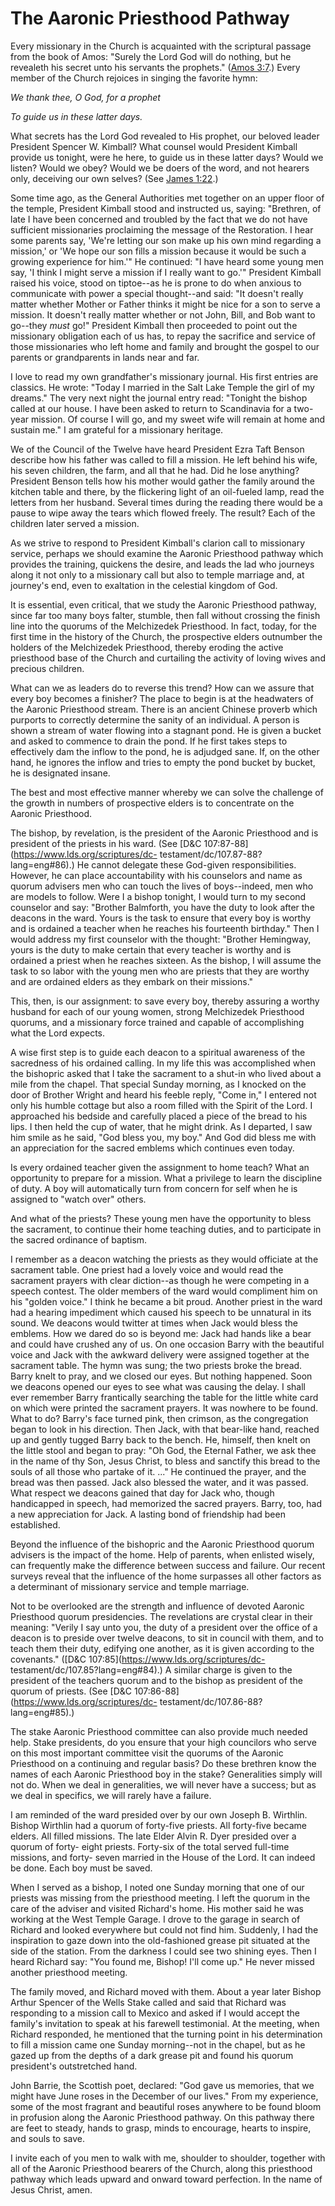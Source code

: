 # The Aaronic Priesthood Pathway

Every missionary in the Church is acquainted with the scriptural passage from
the book of Amos: "Surely the Lord God will do nothing, but he revealeth his
secret unto his servants the prophets." ([Amos
3:7](https://www.lds.org/scriptures/ot/amos/3.7?lang=eng#6).) Every member of
the Church rejoices in singing the favorite hymn:

_We thank thee, O God, for a prophet_

_To guide us in these latter days._

What secrets has the Lord God revealed to His prophet, our beloved leader
President Spencer W. Kimball? What counsel would President Kimball provide us
tonight, were he here, to guide us in these latter days? Would we listen?
Would we obey? Would we be doers of the word, and not hearers only, deceiving
our own selves? (See [James
1:22](https://www.lds.org/scriptures/nt/james/1.22?lang=eng#21).)

Some time ago, as the General Authorities met together on an upper floor of
the temple, President Kimball stood and instructed us, saying: "Brethren, of
late I have been concerned and troubled by the fact that we do not have
sufficient missionaries proclaiming the message of the Restoration. I hear
some parents say, 'We're letting our son make up his own mind regarding a
mission,' or 'We hope our son fills a mission because it would be such a
growing experience for him.'" He continued: "I have heard some young men say,
'I think I might serve a mission if I really want to go.'" President Kimball
raised his voice, stood on tiptoe--as he is prone to do when anxious to
communicate with power a special thought--and said: "It doesn't really matter
whether Mother or Father thinks it might be nice for a son to serve a mission.
It doesn't really matter whether or not John, Bill, and Bob want to go--they
_must_ go!" President Kimball then proceeded to point out the missionary
obligation each of us has, to repay the sacrifice and service of those
missionaries who left home and family and brought the gospel to our parents or
grandparents in lands near and far.

I love to read my own grandfather's missionary journal. His first entries are
classics. He wrote: "Today I married in the Salt Lake Temple the girl of my
dreams." The very next night the journal entry read: "Tonight the bishop
called at our house. I have been asked to return to Scandinavia for a two-
year mission. Of course I will go, and my sweet wife will remain at home and
sustain me." I am grateful for a missionary heritage.

We of the Council of the Twelve have heard President Ezra Taft Benson describe
how his father was called to fill a mission. He left behind his wife, his
seven children, the farm, and all that he had. Did he lose anything? President
Benson tells how his mother would gather the family around the kitchen table
and there, by the flickering light of an oil-fueled lamp, read the letters
from her husband. Several times during the reading there would be a pause to
wipe away the tears which flowed freely. The result? Each of the children
later served a mission.

As we strive to respond to President Kimball's clarion call to missionary
service, perhaps we should examine the Aaronic Priesthood pathway which
provides the training, quickens the desire, and leads the lad who journeys
along it not only to a missionary call but also to temple marriage and, at
journey's end, even to exaltation in the celestial kingdom of God.

It is essential, even critical, that we study the Aaronic Priesthood pathway,
since far too many boys falter, stumble, then fall without crossing the finish
line into the quorums of the Melchizedek Priesthood. In fact, today, for the
first time in the history of the Church, the prospective elders outnumber the
holders of the Melchizedek Priesthood, thereby eroding the active priesthood
base of the Church and curtailing the activity of loving wives and precious
children.

What can we as leaders do to reverse this trend? How can we assure that every
boy becomes a finisher? The place to begin is at the headwaters of the Aaronic
Priesthood stream. There is an ancient Chinese proverb which purports to
correctly determine the sanity of an individual. A person is shown a stream of
water flowing into a stagnant pond. He is given a bucket and asked to commence
to drain the pond. If he first takes steps to effectively dam the inflow to
the pond, he is adjudged sane. If, on the other hand, he ignores the inflow
and tries to empty the pond bucket by bucket, he is designated insane.

The best and most effective manner whereby we can solve the challenge of the
growth in numbers of prospective elders is to concentrate on the Aaronic
Priesthood.

The bishop, by revelation, is the president of the Aaronic Priesthood and is
president of the priests in his ward. (See [D&amp;C
107:87-88](https://www.lds.org/scriptures/dc-
testament/dc/107.87-88?lang=eng#86).) He cannot delegate these God-given
responsibilities. However, he can place accountability with his counselors and
name as quorum advisers men who can touch the lives of boys--indeed, men who
are models to follow. Were I a bishop tonight, I would turn to my second
counselor and say: "Brother Balmforth, you have the duty to look after the
deacons in the ward. Yours is the task to ensure that every boy is worthy and
is ordained a teacher when he reaches his fourteenth birthday." Then I would
address my first counselor with the thought: "Brother Hemingway, yours is the
duty to make certain that every teacher is worthy and is ordained a priest
when he reaches sixteen. As the bishop, I will assume the task to so labor
with the young men who are priests that they are worthy and are ordained
elders as they embark on their missions."

This, then, is our assignment: to save every boy, thereby assuring a worthy
husband for each of our young women, strong Melchizedek Priesthood quorums,
and a missionary force trained and capable of accomplishing what the Lord
expects.

A wise first step is to guide each deacon to a spiritual awareness of the
sacredness of his ordained calling. In my life this was accomplished when the
bishopric asked that I take the sacrament to a shut-in who lived about a mile
from the chapel. That special Sunday morning, as I knocked on the door of
Brother Wright and heard his feeble reply, "Come in," I entered not only his
humble cottage but also a room filled with the Spirit of the Lord. I
approached his bedside and carefully placed a piece of the bread to his lips.
I then held the cup of water, that he might drink. As I departed, I saw him
smile as he said, "God bless you, my boy." And God did bless me with an
appreciation for the sacred emblems which continues even today.

Is every ordained teacher given the assignment to home teach? What an
opportunity to prepare for a mission. What a privilege to learn the discipline
of duty. A boy will automatically turn from concern for self when he is
assigned to "watch over" others.

And what of the priests? These young men have the opportunity to bless the
sacrament, to continue their home teaching duties, and to participate in the
sacred ordinance of baptism.

I remember as a deacon watching the priests as they would officiate at the
sacrament table. One priest had a lovely voice and would read the sacrament
prayers with clear diction--as though he were competing in a speech contest.
The older members of the ward would compliment him on his "golden voice." I
think he became a bit proud. Another priest in the ward had a hearing
impediment which caused his speech to be unnatural in its sound. We deacons
would twitter at times when Jack would bless the emblems. How we dared do so
is beyond me: Jack had hands like a bear and could have crushed any of us. On
one occasion Barry with the beautiful voice and Jack with the awkward delivery
were assigned together at the sacrament table. The hymn was sung; the two
priests broke the bread. Barry knelt to pray, and we closed our eyes. But
nothing happened. Soon we deacons opened our eyes to see what was causing the
delay. I shall ever remember Barry frantically searching the table for the
little white card on which were printed the sacrament prayers. It was nowhere
to be found. What to do? Barry's face turned pink, then crimson, as the
congregation began to look in his direction. Then Jack, with that bear-like
hand, reached up and gently tugged Barry back to the bench. He, himself, then
knelt on the little stool and began to pray: "Oh God, the Eternal Father, we
ask thee in the name of thy Son, Jesus Christ, to bless and sanctify this
bread to the souls of all those who partake of it. ..." He continued the prayer,
and the bread was then passed. Jack also blessed the water, and it was passed.
What respect we deacons gained that day for Jack who, though handicapped in
speech, had memorized the sacred prayers. Barry, too, had a new appreciation
for Jack. A lasting bond of friendship had been established.

Beyond the influence of the bishopric and the Aaronic Priesthood quorum
advisers is the impact of the home. Help of parents, when enlisted wisely, can
frequently make the difference between success and failure. Our recent surveys
reveal that the influence of the home surpasses all other factors as a
determinant of missionary service and temple marriage.

Not to be overlooked are the strength and influence of devoted Aaronic
Priesthood quorum presidencies. The revelations are crystal clear in their
meaning: "Verily I say unto you, the duty of a president over the office of a
deacon is to preside over twelve deacons, to sit in council with them, and to
teach them their duty, edifying one another, as it is given according to the
covenants." ([D&amp;C 107:85](https://www.lds.org/scriptures/dc-
testament/dc/107.85?lang=eng#84).) A similar charge is given to the president
of the teachers quorum and to the bishop as president of the quorum of
priests. (See [D&amp;C 107:86-88](https://www.lds.org/scriptures/dc-
testament/dc/107.86-88?lang=eng#85).)

The stake Aaronic Priesthood committee can also provide much needed help.
Stake presidents, do you ensure that your high councilors who serve on this
most important committee visit the quorums of the Aaronic Priesthood on a
continuing and regular basis? Do these brethren know the names of each Aaronic
Priesthood boy in the stake? Generalities simply will not do. When we deal in
generalities, we will never have a success; but as we deal in specifics, we
will rarely have a failure.

I am reminded of the ward presided over by our own Joseph B. Wirthlin. Bishop
Wirthlin had a quorum of forty-five priests. All forty-five became elders. All
filled missions. The late Elder Alvin R. Dyer presided over a quorum of forty-
eight priests. Forty-six of the total served full-time missions, and forty-
seven married in the House of the Lord. It can indeed be done. Each boy must
be saved.

When I served as a bishop, I noted one Sunday morning that one of our priests
was missing from the priesthood meeting. I left the quorum in the care of the
adviser and visited Richard's home. His mother said he was working at the West
Temple Garage. I drove to the garage in search of Richard and looked
everywhere but could not find him. Suddenly, I had the inspiration to gaze
down into the old-fashioned grease pit situated at the side of the station.
From the darkness I could see two shining eyes. Then I heard Richard say: "You
found me, Bishop! I'll come up." He never missed another priesthood meeting.

The family moved, and Richard moved with them. About a year later Bishop
Arthur Spencer of the Wells Stake called and said that Richard was responding
to a mission call to Mexico and asked if I would accept the family's
invitation to speak at his farewell testimonial. At the meeting, when Richard
responded, he mentioned that the turning point in his determination to fill a
mission came one Sunday morning--not in the chapel, but as he gazed up from
the depths of a dark grease pit and found his quorum president's outstretched
hand.

John Barrie, the Scottish poet, declared: "God gave us memories, that we might
have June roses in the December of our lives." From my experience, some of the
most fragrant and beautiful roses anywhere to be found bloom in profusion
along the Aaronic Priesthood pathway. On this pathway there are feet to
steady, hands to grasp, minds to encourage, hearts to inspire, and souls to
save.

I invite each of you men to walk with me, shoulder to shoulder, together with
all of the Aaronic Priesthood bearers of the Church, along this priesthood
pathway which leads upward and onward toward perfection. In the name of Jesus
Christ, amen.

